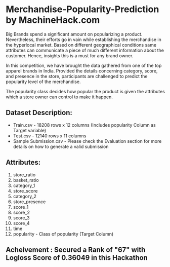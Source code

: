 # Merchandise-Popularity-Prediction by MachineHack.com

Big Brands spend a significant amount on popularizing a product. Nevertheless, their efforts go in vain while establishing the merchandise in the hyperlocal market. Based on different geographical conditions same attributes can communicate a piece of much different information about the customer. Hence, insights this is a must for any brand owner.

In this competition, we have brought the data gathered from one of the top apparel brands in India. Provided the details concerning category, score, and presence in the store, participants are challenged to predict the popularity level of the merchandise. 

The popularity class decides how popular the product is given the attributes which a store owner can control to make it happen.

 
## Dataset Description:
- Train.csv - 18208 rows x 12 columns (Includes popularity Column as Target variable)
- Test.csv - 12140 rows x 11 columns
- Sample Submission.csv - Please check the Evaluation section for more details on how to generate a valid submission
 
## Attributes:
1. store_ratio
2. basket_ratio
3. category_1 
4. store_score
5. category_2
6. store_presence
7. score_1
8. score_2 
9. score_3
10. score_4
11. time
12. popularity - Class of popularity (Target Column)

## Acheivement : Secured a Rank of "67" with Logloss Score of 0.36049 in this Hackathon
